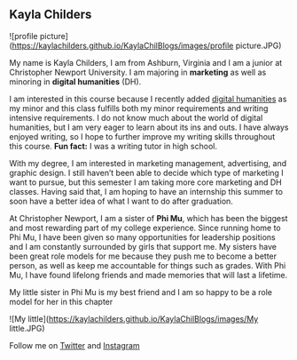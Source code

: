 ## Kayla Childers 

![profile picture](https://kaylachilders.github.io/KaylaChilBlogs/images/profile picture.JPG) 

My name is Kayla Childers, I am from Ashburn, Virginia and I am a junior at Christopher Newport University. I am majoring in **marketing** as well as minoring in **digital humanities** (DH).

 I am interested in this course because I recently added [digital humanities](https://georgiasouthern.libguides.com/c.php?g=776356&p=5726309) as my minor and this class fulfills both my minor requirements and writing intensive requirements. I do not know much about the world of digital humanities, but I am very eager to learn about its ins and outs. I have always enjoyed writing, so I hope to further improve my writing skills throughout this course. **Fun fact:** I was a writing tutor in high school.

With my degree, I am interested in marketing management, advertising, and graphic design. I still haven’t been able to decide which type of marketing I want to pursue, but this semester I am taking more core marketing and DH classes. Having said that, I am hoping to have an internship this summer to soon have a better idea of what I want to do after graduation. 

At Christopher Newport, I am a sister of **Phi Mu**, which has been the biggest and most rewarding part of my college experience. Since running home to Phi Mu, I have been given so many opportunities for leadership positions and I am constantly surrounded by girls that support me. My sisters have been great role models for me because they push me to become a better person, as well as keep me accountable for things such as grades. With Phi Mu, I have found lifelong friends and made memories that will last a lifetime.

My little sister in Phi Mu is my best friend and I am so happy to be a role model for her in this chapter

![My little](https://kaylachilders.github.io/KaylaChilBlogs/images/My little.JPG) 

Follow me on [Twitter](https://twitter.com/kaylachilders18) and [Instagram](https://www.instagram.com/kayla_childers1/) 
